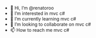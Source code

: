 - 👋 Hi, I’m @renatoroo
- 👀 I’m interested in mvc c#
- 🌱 I’m currently learning mvc c#
- 💞️ I’m looking to collaborate on mvc c#
- 📫 How to reach me mvc c#

<!---
renatoroo/renatoroo is a ✨ special ✨ repository because its `README.md` (this file) appears on your GitHub profile.
You can click the Preview link to take a look at your changes.
--->
